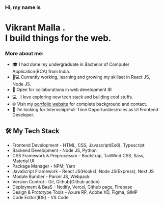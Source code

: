 ### Hi, my name is

# Vikrant Malla . <br>I build things for the web.


### More about me:
- 🎓 I had done my undergraduate in Bachelor of Computer Application(BCA) from India.
- 👨💻 Currently working, learning and growing my skillset in React JS, Node JS.
- 🤝 Open for collaborations in web development 🕸️
- 💻 &nbsp; I love exploring new tech stack and building cool stuffs.
- 🌐 Visit my [portfolio website](https://bikrant-malla.com.np) for complete background and contact.
- 💼 I’m looking for Internship/Full-Time Opportunities/roles as UI Frontend Developer.


<h2> 🛠 My Tech Stack</h2>

 - Frontend Development - HTML, CSS, Javascript(Es6), Typescript
 - Backend Development - Node JS, Python
 - CSS Framework & Preprocessor - Bootstrap, TailWind CSS, Sass, Material UI
 - Package Manager - NPM, Yarn
 - JavaScript Framework - React JS(Hooks), Node JS(Express), Next JS
 - Module Bundler - Parcel JS, Webpack
 - Version Control - Git, Github(Github action)
 - Deployment & BaaS - Netlify, Vercel, Github page, Firebase
 - Design & Prototype Tools - Axure RP, Adobe XD, Figma, GIMP
 - Code Editor(IDE) - VS Code
